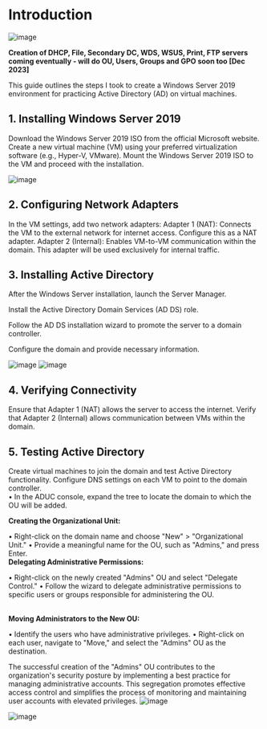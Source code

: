 <h1>Introduction</h1>

![image](https://github.com/UpheldSmile/Virtual-Network/assets/49825639/2147f629-1b16-4569-a52f-7623802b7cc5)


<b>Creation of DHCP, File, Secondary DC, WDS, WSUS, Print, FTP servers coming eventually - will do OU, Users, Groups and GPO soon too [Dec 2023]</b>

This guide outlines the steps I took to create a Windows Server 2019 environment for practicing Active Directory (AD) on virtual machines.

<h2>1. Installing Windows Server 2019</h2>
Download the Windows Server 2019 ISO from the official Microsoft website.
Create a new virtual machine (VM) using your preferred virtualization software (e.g., Hyper-V, VMware).
Mount the Windows Server 2019 ISO to the VM and proceed with the installation.

![image](https://github.com/UpheldSmile/Virtual-Network/assets/49825639/3d2db371-9e66-4462-bfe8-68d6d9e21c7e)

<h2>2. Configuring Network Adapters</h2>

In the VM settings, add two network adapters:
Adapter 1 (NAT): Connects the VM to the external network for internet access. Configure this as a NAT adapter.
Adapter 2 (Internal): Enables VM-to-VM communication within the domain. This adapter will be used exclusively for internal traffic.

<h2>3. Installing Active Directory</h2>
After the Windows Server installation, launch the Server Manager.

Install the Active Directory Domain Services (AD DS) role.

Follow the AD DS installation wizard to promote the server to a domain controller.

Configure the domain and provide necessary information.

![image](https://github.com/UpheldSmile/Virtual-Network/assets/49825639/e55b7046-b36c-4100-aa4d-f0443e00207d)
![image](https://github.com/UpheldSmile/Virtual-Network/assets/49825639/f207493c-8808-4966-af49-133b581dd8c5)


<h2>4. Verifying Connectivity</h2>
Ensure that Adapter 1 (NAT) allows the server to access the internet.
Verify that Adapter 2 (Internal) allows communication between VMs within the domain.

<h2>5. Testing Active Directory</h2>
Create virtual machines to join the domain and test Active Directory functionality.
Configure DNS settings on each VM to point to the domain controller.
<br>
•	In the ADUC console, expand the tree to locate the domain to which the OU will be added.

<b>Creating the Organizational Unit:</b>

•	Right-click on the domain name and choose "New" > "Organizational Unit."
•	Provide a meaningful name for the OU, such as "Admins," and press Enter.
<br>
<b>Delegating Administrative Permissions:</b>

•	Right-click on the newly created "Admins" OU and select "Delegate Control."
•	Follow the wizard to delegate administrative permissions to specific users or groups responsible for administering the OU.

<br>
<b>Moving Administrators to the New OU: </b>

•	Identify the users who have administrative privileges.
•	Right-click on each user, navigate to "Move," and select the "Admins" OU as the destination.

The successful creation of the "Admins" OU contributes to the organization's security posture by implementing a best practice for managing administrative accounts. This segregation promotes effective access control and simplifies the process of monitoring and maintaining user accounts with elevated privileges.
![image](https://github.com/UpheldSmile/Virtual-Network/assets/49825639/6404b732-846e-4cd7-be4e-e3c3e86f284d)

![image](https://github.com/UpheldSmile/Virtual-Network/assets/49825639/8b7e286b-5644-4161-a5be-79537287ce58)


